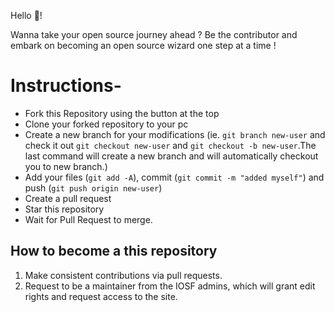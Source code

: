 Hello 👋!

Wanna take your open source journey ahead ? Be the contributor and embark on becoming an open source wizard one step at a time !  

# Instructions-

* Fork this Repository using the button at the top
* Clone your forked repository to your pc
* Create a new branch for your modifications (ie. ```git branch new-user``` and check it out ```git checkout new-user``` and ```git checkout -b new-user```.The last command will create a new branch and will automatically checkout you to new branch.)
* Add your files (```git add -A```), commit (```git commit -m "added myself"```) and push (```git push origin new-user```)
* Create a pull request
* Star this repository
* Wait for Pull Request to merge.

## How to become a  this repository
1. Make consistent contributions via pull requests.
2. Request to be a maintainer from the IOSF admins, which will grant edit rights and request access to the site.

